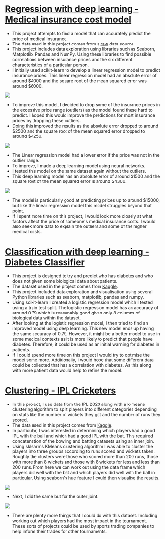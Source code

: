 # [Regression with deep learning - Medical insurance cost model](https://github.com/lcwhite29/Project-Regression)
- This project attempts to find a model that can accurately predict the price of medical insurance.
- The data used in this project comes from a [raw](https://raw.githubusercontent.com/stedy/Machine-Learning-with-R-datasets/master/insurance.csv) data source.
- This project includes data exploration using libraries such as Seaborn, Matplotlib, Pandas and NumPy.  Using these libraries to find possible correlations between insurance prices and the six different characteristics of a particular person.
- I initially used scikit-learn to develop a linear regression model to predict insurance prices. This linear regression model had an absolute error of around $4000 and the square root of the mean squared error was around $6000.

![](Images/Picture_1.png)

- To improve this model, I decided to drop some of the insurance prices in the excessive price range (outliers) as the model found these hard to predict. I hoped this would improve the predictions for most insurance prices by dropping these outliers.
- Doing this improved the results as the absolute error dropped to around $2500 and the square root of the mean squared error dropped to around $4250.

![](Images/Picture_2.png)

- The Linear regression model had a lower error if the price was not in the outlier range.
- To improve,  I made a deep learning model using neural networks.
- I tested this model on the same dataset again without the outliers.
- This deep learning model has an absolute error of around $1500 and the square root of the mean squared error is around $4300.

![](Images/Picture_3.png)

- The model is particularly good at predicting prices up to around $15000, but like the linear regression model this model struggles beyond that point.
- If I spent more time on this project, I would look more closely at what factors affect the price of someone's medical insurance costs. I would also seek more data to explain the outliers and some of the higher medical costs.

# [Classification with deep learning - Diabetes Classifier](https://github.com/lcwhite29/Project-Classification)
- This project is designed to try and predict who has diabetes and who does not given some biological data about patients.
- The dataset used in the project comes from [Kaggle](https://www.kaggle.com/datasets/ashishkumarjayswal/diabetes-dataset?resource=download).
- This project included data exploration and visualisation using several Python libraries such as seaborn, matplotlib, pandas and numpy.
- Using scikit-learn I created a logistic regression model which I tested using a train test split. The logistic regression model has an accuracy of around 0.79 which is reasonably good given only 8 columns of biological data within the dataset.
- After looking at the logistic regression model, I then tried to find an improved model using deep learning. This new model ends up having the same accuracy of 0.79. However, it might be a better model to use in some medical contexts as it is more likely to predict that people have diabetes. Therefore, it could be used as an initial warning for diabetes in patients.
- If I could spend more time on this project I would try to optimise the model some more. Additionally, I would hope that some different data could be collected that has a correlation with diabetes. As this along with more patient data would help to refine the model.

# [Clustering - IPL Cricketers](https://github.com/lcwhite29/Project-Clustering)
- In this project, I use data from the IPL 2023 along with a k-means clustering algorithm to split players into different categories depending on stats like the number of wickets they got and the number of runs they scored.
- The data used in this project comes from [Kaggle](https://www.kaggle.com/datasets/purnend26/ipl-2023-dataset).
- In particular, I was interested in determining which players had a good IPL with the ball and which had a good IPL with the bat. This required concatenation of the bowling and batting datasets using an inner join.
- Using sklearn's KMeans clustering algorithm I was able to cluster the players into three groups according to runs scored and wickets taken. Roughly the clusters were those who scored more than 200 runs, those with more than 8 wickets and those with 8 wickets for less and less than 200 runs. From here we can work out using the data frame which players did well with the bat and which players did well with the ball in particular. Using seaborn's hue feature I could then visualise the results.

![](Images/Picture_4.png)

- Next, I did the same but for the outer joint.

![](Images/Picture_5.png)

- There are plenty more things that I could do with this dataset. Including working out which players had the most impact in the tournament. These sorts of projects could be used by sports trading companies to help inform their trades for other tournaments.
